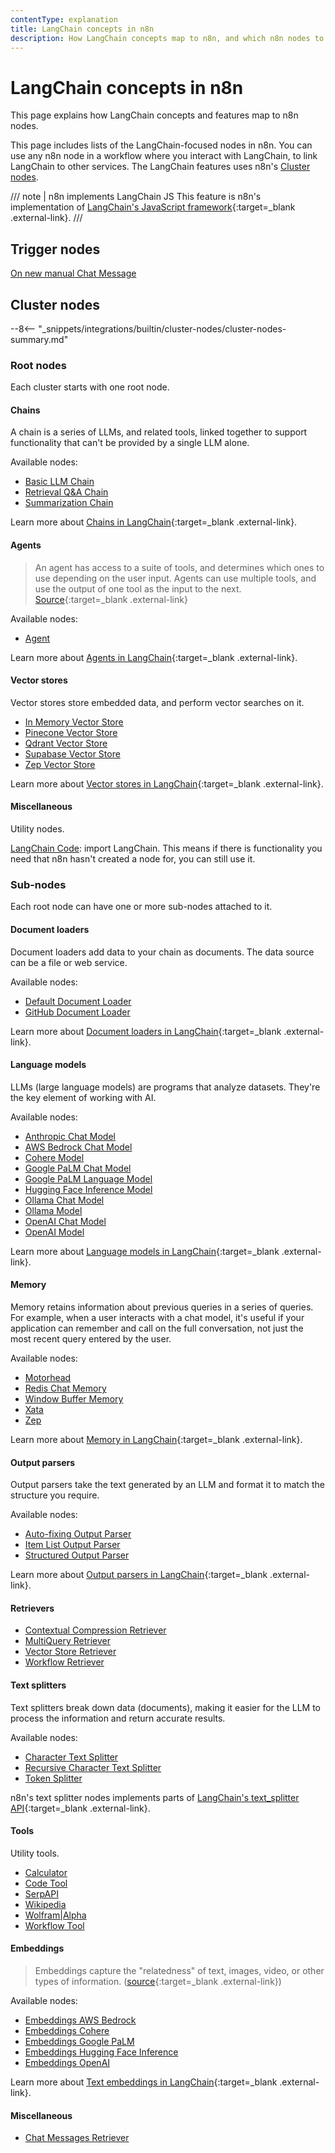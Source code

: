 ```yaml
---
contentType: explanation
title: LangChain concepts in n8n
description: How LangChain concepts map to n8n, and which n8n nodes to use.
---
```


# LangChain concepts in n8n

This page explains how LangChain concepts and features map to n8n nodes.

This page includes lists of the LangChain-focused nodes in n8n. You can use any n8n node in a workflow where you interact with LangChain, to link LangChain to other services. The LangChain features uses n8n's [Cluster nodes](/integrations/builtin/cluster-nodes/).


/// note | n8n implements LangChain JS
This feature is n8n's implementation of [LangChain's JavaScript framework](https://js.langchain.com/docs/get_started/introduction){:target=_blank .external-link}.
///
## Trigger nodes

[On new manual Chat Message](/integrations/builtin/core-nodes/n8n-nodes-langchain.manualchattrigger/)

## Cluster nodes

--8<-- "_snippets/integrations/builtin/cluster-nodes/cluster-nodes-summary.md"

### Root nodes

Each cluster starts with one root node.

#### Chains

A chain is a series of LLMs, and related tools, linked together to support functionality that can't be provided by a single LLM alone.

Available nodes:

* [Basic LLM Chain](/integrations/builtin/cluster-nodes/root-nodes/n8n-nodes-langchain.chainllm/)
* [Retrieval Q&A Chain](/integrations/builtin/cluster-nodes/root-nodes/n8n-nodes-langchain.chainretrievalqa/)
* [Summarization Chain](/integrations/builtin/cluster-nodes/root-nodes/n8n-nodes-langchain.chainsummarization/)

Learn more about [Chains in LangChain](https://js.langchain.com/docs/modules/chains/){:target=_blank .external-link}.

#### Agents

> An agent has access to a suite of tools, and determines which ones to use depending on the user input. Agents can use multiple tools, and use the output of one tool as the input to the next. [Source](https://js.langchain.com/docs/modules/agents/){:target=_blank .external-link}

Available nodes:

* [Agent](/integrations/builtin/cluster-nodes/root-nodes/n8n-nodes-langchain.agent/)

Learn more about [Agents in LangChain](https://js.langchain.com/docs/modules/agents/){:target=_blank .external-link}.

#### Vector stores

Vector stores store embedded data, and perform vector searches on it.

* [In Memory Vector Store](/integrations/builtin/cluster-nodes/root-nodes/n8n-nodes-langchain.vectorstoreinmemory/)
* [Pinecone Vector Store](/integrations/builtin/cluster-nodes/root-nodes/n8n-nodes-langchain.vectorstorepinecone/)
* [Qdrant Vector Store](/integrations/builtin/cluster-nodes/root-nodes/n8n-nodes-langchain.vectorstoreqdrant/)
* [Supabase Vector Store](/integrations/builtin/cluster-nodes/root-nodes/n8n-nodes-langchain.vectorstoresupabase/)
* [Zep Vector Store](/integrations/builtin/cluster-nodes/root-nodes/n8n-nodes-langchain.vectorstorezep/)

Learn more about [Vector stores in LangChain](https://js.langchain.com/docs/modules/data_connection/vectorstores/){:target=_blank .external-link}.

#### Miscellaneous

Utility nodes.

[LangChain Code](/integrations/builtin/cluster-nodes/root-nodes/n8n-nodes-langchain.code/): import LangChain. This means if there is functionality you need that n8n hasn't created a node for, you can still use it.

### Sub-nodes

Each root node can have one or more sub-nodes attached to it.

#### Document loaders

Document loaders add data to your chain as documents. The data source can be a file or web service.

Available nodes:

* [Default Document Loader](/integrations/builtin/cluster-nodes/sub-nodes/n8n-nodes-langchain.documentdefaultdataloader/)
* [GitHub Document Loader](/integrations/builtin/cluster-nodes/sub-nodes/n8n-nodes-langchain.documentgithubloader/)

Learn more about [Document loaders in LangChain](https://js.langchain.com/docs/modules/data_connection/document_loaders/){:target=_blank .external-link}.

#### Language models

LLMs (large language models) are programs that analyze datasets. They're the key element of working with AI.

Available nodes:

* [Anthropic Chat Model](/integrations/builtin/cluster-nodes/sub-nodes/n8n-nodes-langchain.lmchatanthropic/)
* [AWS Bedrock Chat Model](/integrations/builtin/cluster-nodes/sub-nodes/n8n-nodes-langchain.lmchatawsbedrock)
* [Cohere Model](/integrations/builtin/cluster-nodes/sub-nodes/n8n-nodes-langchain.lmcohere/)
* [Google PaLM Chat Model](/integrations/builtin/cluster-nodes/sub-nodes/n8n-nodes-langchain.lmchatgooglepalm/)
* [Google PaLM Language Model](/integrations/builtin/cluster-nodes/sub-nodes/n8n-nodes-langchain.lmgooglepalm/)
* [Hugging Face Inference Model](/integrations/builtin/cluster-nodes/sub-nodes/n8n-nodes-langchain.lmopenhuggingfaceinference/)
* [Ollama Chat Model](/integrations/builtin/cluster-nodes/sub-nodes/n8n-nodes-langchain.lmchatollama/)
* [Ollama Model](/integrations/builtin/cluster-nodes/sub-nodes/n8n-nodes-langchain.lmollama/)
* [OpenAI Chat Model](/integrations/builtin/cluster-nodes/sub-nodes/n8n-nodes-langchain.lmchatopenai/)
* [OpenAI Model](/integrations/builtin/cluster-nodes/sub-nodes/n8n-nodes-langchain.lmopenai/)

Learn more about [Language models in LangChain](https://js.langchain.com/docs/modules/model_io/models/){:target=_blank .external-link}.

#### Memory

Memory retains information about previous queries in a series of queries. For example, when a user interacts with a chat model, it's useful if your application can remember and call on the full conversation, not just the most recent query entered by the user.

Available nodes:

* [Motorhead](/integrations/builtin/cluster-nodes/sub-nodes/n8n-nodes-langchain.memorymotorhead/)
* [Redis Chat Memory](/integrations/builtin/cluster-nodes/sub-nodes/n8n-nodes-langchain.memoryredischat/)
* [Window Buffer Memory](/integrations/builtin/cluster-nodes/sub-nodes/n8n-nodes-langchain.memorybufferwindow/)
* [Xata](/integrations/builtin/cluster-nodes/sub-nodes/n8n-nodes-langchain.memoryxata/)
* [Zep](/integrations/builtin/cluster-nodes/sub-nodes/n8n-nodes-langchain.memoryzep/)

Learn more about [Memory in LangChain](https://js.langchain.com/docs/modules/memory/){:target=_blank .external-link}.

#### Output parsers

Output parsers take the text generated by an LLM and format it to match the structure you require.

Available nodes:

* [Auto-fixing Output Parser](/integrations/builtin/cluster-nodes/sub-nodes/n8n-nodes-langchain.outputparserautofixing/)
* [Item List Output Parser](/integrations/builtin/cluster-nodes/sub-nodes/n8n-nodes-langchain.outputparseritemlist/)
* [Structured Output Parser](/integrations/builtin/cluster-nodes/sub-nodes/n8n-nodes-langchain.outputparserstructured/)

Learn more about [Output parsers in LangChain](https://js.langchain.com/docs/modules/model_io/output_parsers/){:target=_blank .external-link}.

#### Retrievers


* [Contextual Compression Retriever](/integrations/builtin/cluster-nodes/sub-nodes/n8n-nodes-langchain.retrievercontextualcompression/)
* [MultiQuery Retriever](/integrations/builtin/cluster-nodes/sub-nodes/n8n-nodes-langchain.retrievermultiquery/)
* [Vector Store Retriever](/integrations/builtin/cluster-nodes/sub-nodes/n8n-nodes-langchain.retrievervectorstore/)
* [Workflow Retriever](/integrations/builtin/cluster-nodes/sub-nodes/n8n-nodes-langchain.retrieverworkflow/)


#### Text splitters

Text splitters break down data (documents), making it easier for the LLM to process the information and return accurate results.

Available nodes:

* [Character Text Splitter](/integrations/builtin/cluster-nodes/sub-nodes/n8n-nodes-langchain.textsplittercharactertextsplitter/)
* [Recursive Character Text Splitter](/integrations/builtin/cluster-nodes/sub-nodes/n8n-nodes-langchain.textsplitterrecursivecharactertextsplitter/)
* [Token Splitter](/integrations/builtin/cluster-nodes/sub-nodes/n8n-nodes-langchain.textsplittertokensplitter/)

n8n's text splitter nodes implements parts of [LangChain's text_splitter API](https://js.langchain.com/docs/api/text_splitter/){:target=_blank .external-link}.

#### Tools

Utility tools.

* [Calculator](/integrations/builtin/cluster-nodes/sub-nodes/n8n-nodes-langchain.toolcalculator/)
* [Code Tool](/integrations/builtin/cluster-nodes/sub-nodes/n8n-nodes-langchain.toolcode/)
* [SerpAPI](/integrations/builtin/cluster-nodes/sub-nodes/n8n-nodes-langchain.toolserpapi/)
* [Wikipedia](/integrations/builtin/cluster-nodes/sub-nodes/n8n-nodes-langchain.toolwikipedia/)
* [Wolfram|Alpha](/integrations/builtin/cluster-nodes/sub-nodes/n8n-nodes-langchain.toolwolframalpha/)
* [Workflow Tool](/integrations/builtin/cluster-nodes/sub-nodes/n8n-nodes-langchain.toolworkflow/)

#### Embeddings

> Embeddings capture the "relatedness" of text, images, video, or other types of information. ([source](https://supabase.com/docs/guides/ai/concepts){:target=_blank .external-link})

Available nodes:


* [Embeddings AWS Bedrock](/integrations/builtin/cluster-nodes/sub-nodes/n8n-nodes-langchain.embeddingsawsbedrock)
* [Embeddings Cohere](/integrations/builtin/cluster-nodes/sub-nodes/n8n-nodes-langchain.embeddingscohere/)
* [Embeddings Google PaLM](/integrations/builtin/cluster-nodes/sub-nodes/n8n-nodes-langchain.embeddingsgooglepalm/)
* [Embeddings Hugging Face Inference](/integrations/builtin/cluster-nodes/sub-nodes/n8n-nodes-langchain.embeddingshuggingfaceinference/)
* [Embeddings OpenAI](/integrations/builtin/cluster-nodes/sub-nodes/n8n-nodes-langchain.embeddingsopenai/)

Learn more about [Text embeddings in LangChain](https://js.langchain.com/docs/modules/data_connection/text_embedding/){:target=_blank .external-link}.


#### Miscellaneous

* [Chat Messages Retriever](/integrations/builtin/cluster-nodes/sub-nodes/n8n-nodes-langchain.memorychatretriever/)




